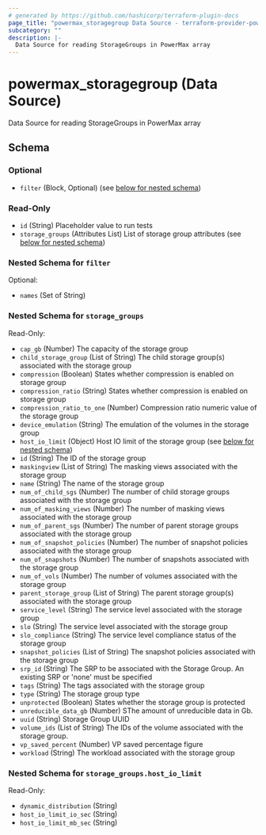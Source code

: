 ```yaml
---
# generated by https://github.com/hashicorp/terraform-plugin-docs
page_title: "powermax_storagegroup Data Source - terraform-provider-powermax"
subcategory: ""
description: |-
  Data Source for reading StorageGroups in PowerMax array
---
```


# powermax_storagegroup (Data Source)

Data Source for reading StorageGroups in PowerMax array



<!-- schema generated by tfplugindocs -->
## Schema

### Optional

- `filter` (Block, Optional) (see [below for nested schema](#nestedblock--filter))

### Read-Only

- `id` (String) Placeholder value to run tests
- `storage_groups` (Attributes List) List of storage group attributes (see [below for nested schema](#nestedatt--storage_groups))

<a id="nestedblock--filter"></a>
### Nested Schema for `filter`

Optional:

- `names` (Set of String)


<a id="nestedatt--storage_groups"></a>
### Nested Schema for `storage_groups`

Read-Only:

- `cap_gb` (Number) The capacity of the storage group
- `child_storage_group` (List of String) The child storage group(s) associated with the storage group
- `compression` (Boolean) States whether compression is enabled on storage group
- `compression_ratio` (String) States whether compression is enabled on storage group
- `compression_ratio_to_one` (Number) Compression ratio numeric value of the storage group
- `device_emulation` (String) The emulation of the volumes in the storage group
- `host_io_limit` (Object) Host IO limit of the storage group (see [below for nested schema](#nestedatt--storage_groups--host_io_limit))
- `id` (String) The ID of the storage group
- `maskingview` (List of String) The masking views associated with the storage group
- `name` (String) The name of the storage group
- `num_of_child_sgs` (Number) The number of child storage groups associated with the storage group
- `num_of_masking_views` (Number) The number of masking views associated with the storage group
- `num_of_parent_sgs` (Number) The number of parent storage groups associated with the storage group
- `num_of_snapshot_policies` (Number) The number of snapshot policies associated with the storage group
- `num_of_snapshots` (Number) The number of snapshots associated with the storage group
- `num_of_vols` (Number) The number of volumes associated with the storage group
- `parent_storage_group` (List of String) The parent storage group(s) associated with the storage group
- `service_level` (String) The service level associated with the storage group
- `slo` (String) The service level associated with the storage group
- `slo_compliance` (String) The service level compliance status of the storage group
- `snapshot_policies` (List of String) The snapshot policies associated with the storage group
- `srp_id` (String) The SRP to be associated with the Storage Group. An existing SRP or 'none' must be specified
- `tags` (String) The tags associated with the storage group
- `type` (String) The storage group type
- `unprotected` (Boolean) States whether the storage group is protected
- `unreducible_data_gb` (Number) SThe amount of unreducible data in Gb.
- `uuid` (String) Storage Group UUID
- `volume_ids` (List of String) The IDs of the volume associated with the storage group.
- `vp_saved_percent` (Number) VP saved percentage figure
- `workload` (String) The workload associated with the storage group

<a id="nestedatt--storage_groups--host_io_limit"></a>
### Nested Schema for `storage_groups.host_io_limit`

Read-Only:

- `dynamic_distribution` (String)
- `host_io_limit_io_sec` (String)
- `host_io_limit_mb_sec` (String)


